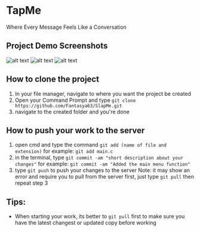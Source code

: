 # TapMe
Where Every Message Feels Like a Conversation

## Project Demo Screenshots
![alt text](image.jpg)
![alt text](image.jpg)
![alt text](image.jpg)

## How to clone the project

1. In your file manager, navigate to where you want the project be created
2. Open your Command Prompt and type `git clone https://github.com/Fantasya63/SlapMe.git`
3. navigate to the created folder and you're done

## How to push your work to the server

1. open cmd and type the command `git add (name of file and extension)`
for example: `git add main.c`
2. in the terminal, type `git commit -am "short description about your changes"`
for example: `git commit -am "Added the main menu function"`
3. type `git push` to push your changes to the server
Note: it may show an error and require you to pull from the server first, just type `git pull` then repeat step 3

## Tips:

- When starting your work, its better to `git pull` first to make sure you have the latest changest or updated copy before working
